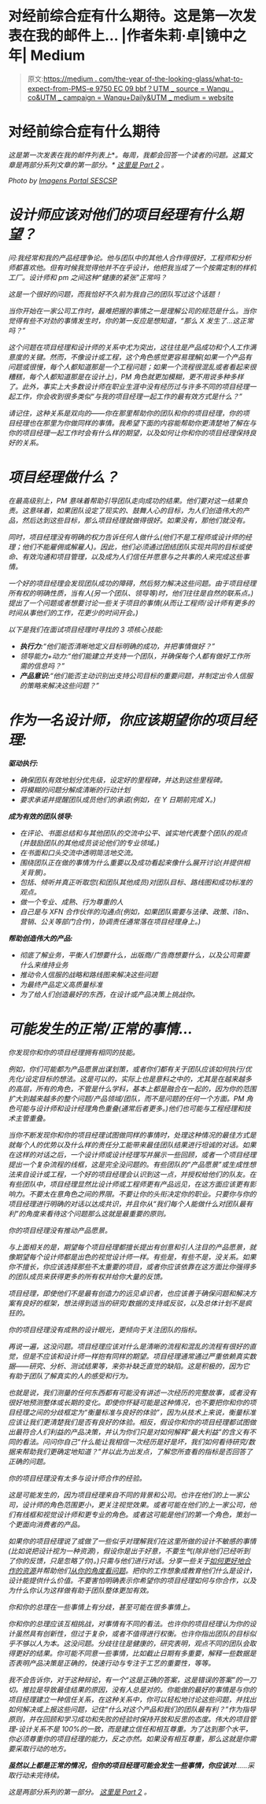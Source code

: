 # 对经前综合症有什么期待。这是第一次发表在我的邮件上… |作者朱莉·卓|镜中之年| Medium

> 原文:[https://medium . com/the-year of-the-looking-glass/what-to-expect-from-PMS-e 9750 EC 09 bbf？UTM _ source = Wanqu . co&UTM _ campaign = Wanqu+Daily&UTM _ medium = website](https://medium.com/the-year-of-the-looking-glass/what-to-expect-from-pms-e9750ec09bbf?utm_source=wanqu.co&utm_campaign=Wanqu+Daily&utm_medium=website)

# 对经前综合症有什么期待

*这是第一次发表在我的邮件列表上*[](http://www.juliezhuo.com/design/mailinglist.html)**。每周，我都会回答一个读者的问题。这篇文章是两部分系列文章的第一部分。* [*这里是 Part 2*](/the-year-of-the-looking-glass/what-to-expect-from-pms-part-2-191a89b42d7d) *。**



*Photo by [Imagens Portal SESCSP](https://www.flickr.com/photos/sescsp/)*



# *设计师应该对他们的项目经理有什么期望？*

*问:我经常和我的产品经理争论。他与团队中的其他人合作得很好，工程师和分析师都喜欢他。但有时候我觉得他并不在乎设计，他把我当成了一个按需定制的样机工厂。设计师和 pm 之间这种“健康的紧张”正常吗？*

*这是一个很好的问题，而我恰好不久前为我自己的团队写过这个话题！*

*当你开始在一家公司工作时，最难把握的事情之一是理解公司的规范是什么。当你觉得有些不对劲的事情发生时，你的第一反应是想知道，“那么 X 发生了…这正常吗？”*

*这个问题在项目经理和设计师的关系中尤为突出，这往往是产品成功和个人工作满意度的关键。然而，不像设计或工程，这个角色感觉更容易理解(如果一个产品有问题或很慢，每个人都知道那是一个工程问题；如果一个流程很混乱或者看起来很糟糕，每个人都知道那是在设计上)，PM 角色就更加模糊，更不用说多种多样了。此外，事实上大多数设计师在职业生涯中没有经历过与许多不同的项目经理一起工作，你会收到很多类似“与我的项目经理一起工作的最有效方式是什么？”*

*请记住，这种关系是双向的——你在那里帮助你的团队和你的项目经理，你的项目经理也在那里为你做同样的事情。我希望下面的内容能帮助你更清楚地了解在与你的项目经理一起工作时会有什么样的期望，以及如何让你和你的项目经理保持良好的关系。*

# *项目经理做什么？*

*在最高级别上，PM 意味着帮助引导团队走向成功的结果。他们要对这一结果负责。这意味着，如果团队设定了现实的、鼓舞人心的目标，为人们创造伟大的产品，然后达到这些目标，那么项目经理就做得很好。如果没有，那他们就没有。*

*同时，项目经理没有明确的权力告诉任何人做什么(他们不是工程师或设计师的经理；他们不能雇佣或解雇人)。因此，他们必须通过团结团队实现共同的目标或使命、有效沟通和项目管理，以及成为人们信任并愿意与之共事的人来完成这些事情。*

*一个好的项目经理会发现团队成功的障碍，然后努力解决这些问题。由于项目经理所有权的明确性质，当有人(另一个团队、领导等)时，他们往往是自然的联系点。)提出了一个问题或者想要讨论一些关于项目的事情(从而让工程师/设计师有更多的时间从事他们的工作，花更少的时间开会。)*

*以下是我们在面试项目经理时寻找的 3 项核心技能:*

*   ***执行力:**“他们能否清晰地定义目标明确的成功，并把事情做好？”*
*   *领导能力+动力:“他们能建立并支持一个团队，并确保每个人都有做好工作所需的信息吗？”*
*   ***产品意识:**“他们能否主动识别出支持公司目标的重要问题，并制定出令人信服的策略来解决这些问题？”*

# *作为一名设计师，你应该期望你的项目经理:*

***驱动执行:***

*   *确保团队有效地划分优先级，设定好的里程碑，并达到这些里程碑。*
*   *将模糊的问题分解成清晰的行动计划*
*   *要求承诺并提醒团队成员他们的承诺(例如，在 Y 日期前完成 X。)*

***成为有效的团队领导:***

*   *在评论、书面总结和与其他团队的交流中公平、诚实地代表整个团队的观点(并鼓励团队的其他成员谈论他们的专业领域。)*
*   *在书面和口头交流中透明简洁地交流。*
*   *围绕团队正在做的事情为什么重要以及成功看起来像什么展开讨论(并提供相关背景)。*
*   *包括、倾听并真正听取您(和团队其他成员)对团队目标、路线图和成功标准的观点。*
*   *做一个专业、成熟、行为尊重的人*
*   *自己是与 XFN 合作伙伴的沟通点(例如，如果团队需要与法律、政策、i18n、营销、公关等部门合作)，协调责任通常落在项目经理身上。)*

***帮助创造伟大的产品:***

*   *彻底了解业务，平衡人们想要什么，出版商/广告商想要什么，以及公司需要什么来维持业务*
*   *推动令人信服的战略和路线图来解决这些问题*
*   *为最终产品定义高质量标准*
*   *为了给人们创造最好的东西，在设计或产品决策上挑战你。*

# *可能发生的正常/正常的事情…*

*你发现你和你的项目经理拥有相同的技能。*

*例如，你们可能都为产品愿景出谋划策，或者你们都有关于团队应该如何执行/优先化/设定目标的想法。这是可以的，实际上也是意料之中的，尤其是在越来越多的高层，所有的角色，不管是什么学科，基本上都是融合在一起的，因为你的范围扩大到越来越多的整个问题/产品领域/团队，而不是问题的任何一个方面。PM 角色可能与设计师和设计经理角色重叠(通常后者更多。)他们也可能与工程经理和技术主管重叠。*

*当你不断发现你和你的项目经理试图做同样的事情时，处理这种情况的最佳方式是就每个人的优势以及什么样的责任分工能带来最佳团队结果进行坦诚的对话。如果在这样的对话之后，一个设计师或设计经理写并展示一些回顾，或者一个项目经理提出一个复杂流程的线框，这是完全没问题的。有些团队的“产品愿景”或生成性想法来自设计或工程，一个好的项目经理会认识到这一点，并授权给他们的队友。在有些团队中，项目经理显然比设计师或工程师更有产品远见，在这方面应该更有影响力。不要太在意角色之间的界限。不要让你的头衔决定你的职业。只要你与你的项目经理进行明确的对话以达成共识，并且你从“我们每个人能做什么对团队最有利”的角度来看待这个问题那么这就是最重要的原则。*

*你的项目经理没有推动产品愿景。*

*与上面相关的是，期望每个项目经理都擅长提出有创意和引人注目的产品愿景，就像期望每个设计师都是出色的视觉设计师一样。有些是，有些不是，没关系。如果你不擅长，你应该选择那些不太重要的项目，或者你应该依靠在这方面比你强得多的团队成员来获得更多的所有权并给你大量的反馈。*

*项目经理，即使他们不是最有创造力的远见卓识者，也应该善于确保问题和解决方案有良好的框架，想法得到适当的研究/数据的支持或反驳，以及总体计划不是疯狂的。*

*你的项目经理没有成熟的设计眼光，更倾向于关注团队的指标。*

*再说一遍，这没问题。项目经理应该对什么是清晰的流程和混乱的流程有很好的直觉，但是不应该和设计师一样抱有同样的期望。项目经理通常通过严重依赖真实数据——研究、分析、测试结果等，来弥补缺乏直觉的缺陷。这是积极的，因为它有助于团队了解真实的人的感受和行为。*

*也就是说，我们测量的任何东西都有可能没有讲述一次经历的完整故事，或者没有很好地预测整体或长期的变化。即使你怀疑可能是这种情况，也不要把你和你的项目经理之间的分歧框定为“衡量标准与良好的体验”，因为从技术上来说，衡量标准应该让我们更清楚我们是否有良好的体验。相反，假设你和你的项目经理都试图做出最符合人们利益的产品决策，并认为你们只是对如何解释“最大利益”的含义有不同的看法。问问你自己“什么能让我相信一次经历是好是坏，我们如何看待研究/数据来帮助我们更确定地知道？”并以此为出发点，了解您所查看的指标是否回答了正确的问题。*

*你的项目经理没有太多与设计师合作的经验。*

*这是可能发生的，因为项目经理来自不同的背景和公司。也许在他们的上一家公司，设计师的角色范围更小，更关注视觉效果。或者可能在他们的上一家公司，他们有线框和视觉设计师和更专业的角色。或者这可能是他们的第一个角色，策划一个更面向消费者的产品。*

*如果你的项目经理说了或做了一些似乎对理解我们在这里所做的设计不敏感的事情(比如说把设计视为一种资源)，假设你是出于好意，不要生气(除非他们已经听到了你的反馈，只是忽略了你)。)只需与他们进行对话。分享一些关于[如何更好地合作的资源](/the-year-of-the-looking-glass/how-to-work-with-designers-6c975dede146)并帮助他们[从你的角度看问题](/the-year-of-the-looking-glass/8-unintuitive-lessons-on-being-a-designer-ca7e97a572ee)。把你的工作想象成教育他们什么是设计，设计能提供什么价值。不要害怕明确表示你希望你的项目经理如何与你合作，以及为什么你认为这样做有助于团队整体更加有效。*

*你和你的总理在一些事情上有分歧，甚至可能在很多事情上。*

*你和你的总理应该互相挑战，对事情有不同的看法。也许你的项目经理认为你的设计虽然具有创新性，但过于复杂，或者不值得进行权衡。也许你指出团队的目标似乎不够以人为本。这没问题。分歧往往是健康的，研究表明，观点不同的团队会取得更好的结果。你可能不同意一些事情，比如截止日期有多重要，解释一些数据是否表明产品决策是正确的，快速行动与专注于工艺的重要性，等等。*

*我不会告诉你，对于这种辩论，有一个“这是正确的答案，这是错误的答案”的一刀切。推拉是导致最佳结果的原因，没有人总是对的。你能做的最好的事情是与你的项目经理建立一种信任关系，在这种关系中，你可以轻松地讨论这些问题，并找出如何解决或上报这些问题，记住“什么对这个产品和我们的团队最有利？”作为指导原则，并在回顾和学习成功和失败的经验时保持开放和反思的态度。伟大的项目管理-设计关系不是 100%的一致，而是建立信任和相互尊重。为了达到那个水平，你必须尊重你的项目经理的能力，反之亦然。如果没有相互尊重，那么这就是你需要采取行动的地方。*

***虽然以上都是正常的情况，但你的项目经理可能会发生一些事情，你应该对**……*采取行动未完待续。**

*这是两部分系列的第一部分。 [*这里是 Part 2*](/the-year-of-the-looking-glass/what-to-expect-from-pms-part-2-191a89b42d7d) *。**